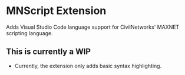 # MNScript Extension
Adds Visual Studio Code language support for CivilNetworks' MAXNET scripting language.

## This is currently a WIP

- Currently, the extension only adds basic syntax highlighting.
